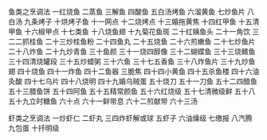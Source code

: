 鱼类之烹调法
一红烧鱼 二蒸鱼 三解鱼 四酸鱼 五白汤烤鱼 六溜黄鱼 七炒鱼片 八白汤 九条烤子 十烘烤子鱼 十一网点 十二烧烤点 十三婚拖黄焦
十四红甲鱼 十五清甲鱼 十六椒甲点 十七类鱼 十八烧鱼翅 十九菊花鱼斑 二十红姨鱼头
二十一角饮 三二二抓桂鱼 二十三炒桂鱼粉 二十四鱼丸 二十五烧鱼 二十六煎嫩鱼 二十七炒鱼片 二十八炸鱼 二十九炒青鱼 三十鱼颜
三十一烧四醇像 三十二蝴蝶鱼 三十三烧鳍鱼 三十四清烧罐段 三十五炒蜡粥 三十六鱼 三十七五香鱼 三十八炸鱼片 三十九炒鱼翅 四十烧鱼
四十一炸鱼 四十二鱼器 三脆焦 四十四小黄鱼 四十五杀鱼楼 四十六油灸酸 四十七乌片 四十八烧明 四十九婚乌贼蛋 五十烧刀
五十一刀鱼 五十二四醋鱼 五十三腊鱼饼 五十四阿鱼 五十五精常颜鱼 五十六红烧级 五十七清微级鲜 五十八 五十九立时糖鱼 六十点
六十一鲜带息 六十二煎献带 六十三汤

虾类之烹调法
一炒虾仁 二虾丸 三四炸虾解或球 五虾子 六油燥级 七缴报 八汽腾 九包蛋 十扦明级